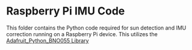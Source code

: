 # Raspberry Pi IMU Code
This folder contains the Python code required for sun detection and IMU correction running on a Raspberry Pi device. This utilizes the [Adafruit_Python_BNO055 Library](https://github.com/adafruit/Adafruit_Python_BNO055)